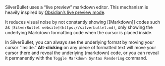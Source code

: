 SilverBullet uses a “live preview” markdown editor. This mechanism is heavily inspired by [Obsidian’s live preview mode](https://help.obsidian.md/Live+preview+update).

It reduces visual noise by not constantly showing [[Markdown]] codes such as `[SilverBullet website](https://silverbullet.md)`, only showing the underlying Markdown formatting code when the cursor is placed inside.

In SilverBullet, you can always see the underlying format by moving your cursor “inside.” **Alt-clicking** on any piece of formatted text will move your cursor there and reveal the underlying (markdown) code, or you can reveal it permanently with the `Toggle Markdown Syntax Rendering` command.
